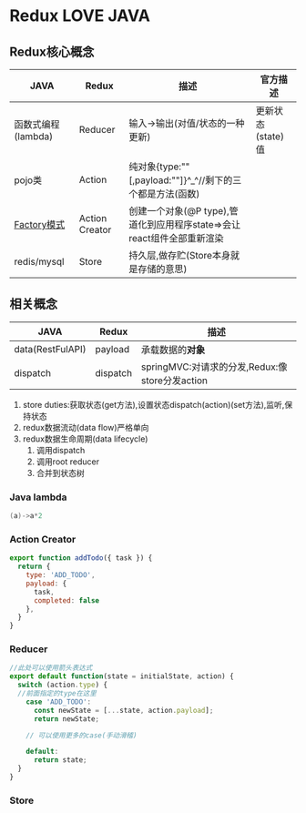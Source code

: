 # Redux LOVE  JAVA

## Redux核心概念

|JAVA|Redux|描述|官方描述|
|---|---|---|---|
|函数式编程(lambda)|Reducer|输入->输出(对值/状态的一种更新)|更新状态(state)值|
|pojo类|Action|纯对象\{type:""[,payload:""]}^_^//剩下的三个都是方法(函数)||
|[Factory模式](https://www.w3cschool.cn/java/java-factory-pattern.html)|Action Creator|创建一个对象(@P type),管道化到应用程序state=>会让react组件全部重新渲染|
|redis/mysql|Store|持久层,做存贮(Store本身就是存储的意思)|


## 相关概念
|JAVA|Redux|描述|
|---|---|---|
|data(RestFulAPI)|payload|承载数据的**对象**|
|dispatch|dispatch|springMVC:对请求的分发,Redux:像store分发action|

1.  store duties:获取状态(get方法),设置状态dispatch(action)(set方法),监听,保持状态
2. redux数据流动(data flow)严格单向
3.  redux数据生命周期(data lifecycle)
	1. 调用dispatch
	2. 调用root reducer
	3. 合并到状态树

### Java lambda
```java
(a)->a*2
```
### Action Creator
```javascript
export function addTodo({ task }) {
  return {
    type: 'ADD_TODO',
    payload: {
      task,
      completed: false
    },
  }
}
```

### Reducer

```javascript
//此处可以使用箭头表达式
export default function(state = initialState, action) {
  switch (action.type) {
  //前面指定的type在这里
    case 'ADD_TODO':
      const newState = [...state, action.payload];
      return newState;

    // 可以使用更多的case(手动滑稽)

    default:
      return state;
  }
}
```

### Store

```javascript

```